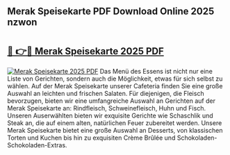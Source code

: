 ## Merak Speisekarte PDF Download Online 2025 nzwon

# <h2><a href="http://gcbrfty.nevu.top/?p=Merak+Speisekarte">🔗 👉🔴 Merak Speisekarte 2025 PDF</a></h2>

[![Merak Speisekarte 2025 PDF](https://i.imgur.com/dBaPXMq.png)](http://gcbrfty.nevu.top/?p=Merak+Speisekarte)
Das Menü des Essens ist nicht nur eine Liste von Gerichten, sondern auch die Möglichkeit, etwas für sich selbst zu wählen. Auf der Merak Speisekarte unserer Cafeteria finden Sie eine große Auswahl an leichten und frischen Salaten. Für diejenigen, die Fleisch bevorzugen, bieten wir eine umfangreiche Auswahl an Gerichten auf der Merak Speisekarte an: Rindfleisch, Schweinefleisch, Huhn und Fisch. Unseren Auserwählten bieten wir exquisite Gerichte wie Schaschlik und Steak an, die auf einem alten, natürlichen Feuer zubereitet werden. Unsere Merak Speisekarte bietet eine große Auswahl an Desserts, von klassischen Torten und Kuchen bis hin zu exquisiten Crème Brûlée und Schokoladen-Schokoladen-Extras.
